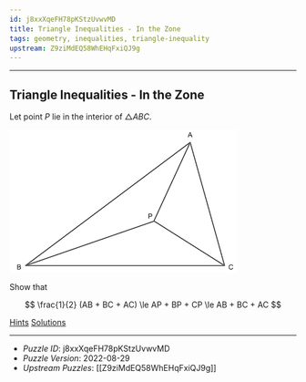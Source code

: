 ```yaml
---
id: j8xxXqeFH78pKStzUvwvMD
title: Triangle Inequalities - In the Zone
tags: geometry, inequalities, triangle-inequality
upstream: Z9ziMdEQ58WhEHqFxiQJ9g
---
```


--------------------------------------------------------------------------------------------

## Triangle Inequalities - In the Zone

Let point $P$ lie in the interior of $\triangle ABC$.

![Triangle](figures/j8xxXqeFH78pKStzUvwvMD.png)

Show that

$$
\frac{1}{2} (AB + BC + AC) \le AP + BP + CP \le AB + BC + AC
$$

[Hints](j8xxXqeFH78pKStzUvwvMD.md)
[Solutions](j8xxXqeFH78pKStzUvwvMD.md)

--------------------------------------------------------------------------------------------

* _Puzzle ID_: j8xxXqeFH78pKStzUvwvMD
* _Puzzle Version_: 2022-08-29
* _Upstream Puzzles_: [[Z9ziMdEQ58WhEHqFxiQJ9g]]
